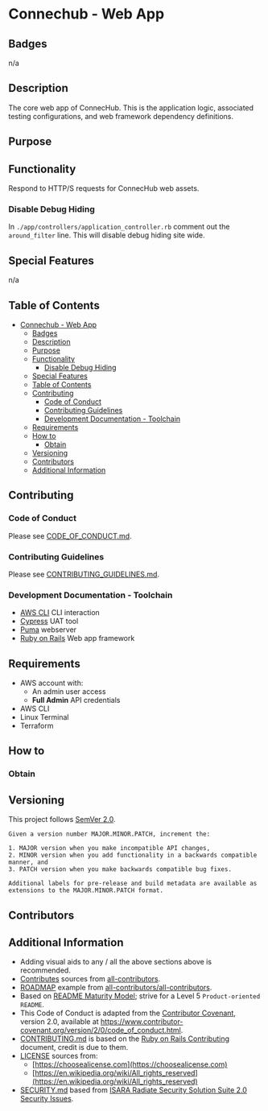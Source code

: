 # Connechub - Web App

## Badges

n/a

## Description

The core web app of ConnecHub. This is the application logic, associated testing configurations, and web framework dependency definitions.

## Purpose

## Functionality

Respond to HTTP/S requests for ConnecHub web assets.

### Disable Debug Hiding

In `./app/controllers/application_controller.rb` comment out the `around_filter` line. This will disable debug hiding site wide.

## Special Features

n/a

## Table of Contents

- [Connechub - Web App](#connechub---web-app)
  - [Badges](#badges)
  - [Description](#description)
  - [Purpose](#purpose)
  - [Functionality](#functionality)
    - [Disable Debug Hiding](#disable-debug-hiding)
  - [Special Features](#special-features)
  - [Table of Contents](#table-of-contents)
  - [Contributing](#contributing)
    - [Code of Conduct](#code-of-conduct)
    - [Contributing Guidelines](#contributing-guidelines)
    - [Development Documentation - Toolchain](#development-documentation---toolchain)
  - [Requirements](#requirements)
  - [How to](#how-to)
    - [Obtain](#obtain)
  - [Versioning](#versioning)
  - [Contributors](#contributors)
  - [Additional Information](#additional-information)

## Contributing

### Code of Conduct

Please see [CODE_OF_CONDUCT.md](./CODE_OF_CONDUCT.md).

### Contributing Guidelines

Please see [CONTRIBUTING_GUIDELINES.md](./CONTRIBUTING_GUIDELINES.md).

### Development Documentation - Toolchain

- [AWS CLI](https://aws.amazon.com) CLI interaction
- [Cypress](https://cypress.io) UAT tool
- [Puma](https://github.com/puma/puma) webserver
- [Ruby on Rails](https://rubyonrails.org) Web app framework

## Requirements

- AWS account with:
  - An admin user access
  - **Full Admin** API credentials
- AWS CLI
- Linux Terminal
- Terraform

## How to

### Obtain

## Versioning

This project follows [SemVer 2.0](https://semver.org/).

```quote
Given a version number MAJOR.MINOR.PATCH, increment the:

1. MAJOR version when you make incompatible API changes,
2. MINOR version when you add functionality in a backwards compatible manner, and
3. PATCH version when you make backwards compatible bug fixes.

Additional labels for pre-release and build metadata are available as extensions to the MAJOR.MINOR.PATCH format.
```

## Contributors

## Additional Information

- Adding visual aids to any / all the above sections above is recommended.
- [Contributes](##Contributors) sources from [all-contributors](https://github.com/all-contributors/all-contributors).
- [ROADMAP](./ROADMAP.md) example from [all-contributors/all-contributors](https://github.com/all-contributors/all-contributors/blob/master/MAINTAINERS.md).
- Based on [README Maturity Model](https://github.com/LappleApple/feedmereadmes/blob/master/README-maturity-model.md); strive for a Level 5 `Product-oriented README`.
- This Code of Conduct is adapted from the [Contributor Covenant](https://www.contributor-covenant.org), version 2.0, available at https://www.contributor-covenant.org/version/2/0/code_of_conduct.html.
- [CONTRIBUTING.md](./CONTRIBUTING.md) is based on the [Ruby on Rails Contributing](https://github.com/rails/rails/blob/master/CONTRIBUTING.md) document, credit is due to them.
- [LICENSE](./LICENSE.md) sources from:
  - [https://choosealicense.com](https://choosealicense.com)
  - [https://en.wikipedia.org/wiki/All_rights_reserved](https://en.wikipedia.org/wiki/All_rights_reserved)
- [SECURITY.md](./SECURITY.md) based from [ISARA Radiate Security Solution Suite 2.0 Security Issues](https://github.com/isaracorp/Toolkit-Samples/edit/master/SECURITY.md).
